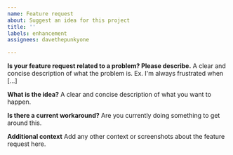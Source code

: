 ```yaml
---
name: Feature request
about: Suggest an idea for this project
title: ''
labels: enhancement
assignees: davethepunkyone

---
```


**Is your feature request related to a problem? Please describe.**
A clear and concise description of what the problem is. Ex. I'm always frustrated when [...]

**What is the idea?**
A clear and concise description of what you want to happen.

**Is there a current workaround?**
Are you currently doing something to get around this.

**Additional context**
Add any other context or screenshots about the feature request here.
